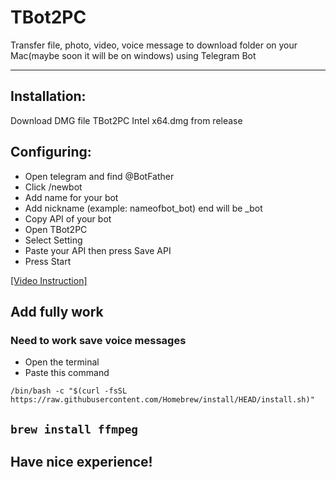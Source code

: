 # TBot2PC
Transfer file, photo, video, voice message to download folder on your Mac(maybe soon it will be on windows) using Telegram Bot

---

## Installation:
Download DMG file TBot2PC Intel x64.dmg from release

## Configuring:
- Open telegram and find @BotFather
- Click /newbot
- Add name for your bot
- Add nickname (example: nameofbot_bot) end will be _bot
- Copy API of your bot
- Open TBot2PC
- Select Setting
- Paste your API then press Save API
- Press Start

[[Video Instruction]](https://youtube.com/shorts/CY9ETUqUCZc)

  ## Add fully work
  ### Need to work save voice messages
  - Open the terminal
  - Paste this command
    
  `/bin/bash -c "$(curl -fsSL https://raw.githubusercontent.com/Homebrew/install/HEAD/install.sh)"`

  `brew install ffmpeg`
---

## Have nice experience!
